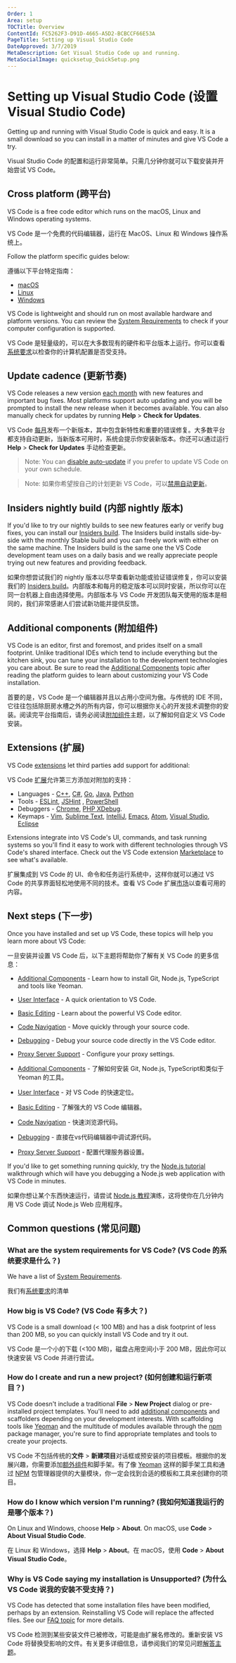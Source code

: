 ```yaml
---
Order: 1
Area: setup
TOCTitle: Overview
ContentId: FC5262F3-D91D-4665-A5D2-BCBCCF66E53A
PageTitle: Setting up Visual Studio Code
DateApproved: 3/7/2019
MetaDescription: Get Visual Studio Code up and running.
MetaSocialImage: quicksetup_QuickSetup.png
---
```

# Setting up Visual Studio Code (设置 Visual Studio Code)

Getting up and running with Visual Studio Code is quick and easy. It is a small download so you can install in a matter of minutes and give VS Code a try.

Visual Studio Code 的配置和运行非常简单。只需几分钟你就可以下载安装并开始尝试 VS Code。

## Cross platform (跨平台)

VS Code is a free code editor which runs on the macOS, Linux and Windows operating systems.

VS Code 是一个免费的代码编辑器，运行在 MacOS、Linux 和 Windows 操作系统上。

Follow the platform specific guides below:

遵循以下平台特定指南：

* [macOS](/docs/setup/mac.md)
* [Linux](/docs/setup/linux.md)
* [Windows](/docs/setup/windows.md)

VS Code is lightweight and should run on most available hardware and platform versions. You can review the [System Requirements](/docs/supporting/requirements.md) to check if your computer configuration is supported.

VS Code 是轻量级的，可以在大多数现有的硬件和平台版本上运行。你可以查看[系统要求](/docs/supporting/requirements.md)以检查你的计算机配置是否受支持。

## Update cadence (更新节奏)

VS Code releases a new version [each month](/updates) with new features and important bug fixes. Most platforms support auto updating and you will be prompted to install the new release when it becomes available. You can also manually check for updates by running **Help** > **Check for Updates**.

VS Code [每月](/updates)发布一个新版本，其中包含新特性和重要的错误修复。大多数平台都支持自动更新，当新版本可用时，系统会提示你安装新版本。你还可以通过运行 **Help** > **Check for Updates** 手动检查更新。

>Note: You can [disable auto-update](/docs/supporting/faq.md#how-do-i-opt-out-of-vs-code-autoupdates) if you prefer to update VS Code on your own schedule.

>Note: 如果你希望按自己的计划更新 VS Code，可以[禁用自动更新](/docs/supporting/faq.md#how-do-i-opt-out-of-vs-code-autoupdates)。

## Insiders nightly build (内部 nightly 版本)

If you'd like to try our nightly builds to see new features early or verify bug fixes, you can install our [Insiders build](/insiders). The Insiders build installs side-by-side with the monthly Stable build and you can freely work with either on the same machine. The Insiders build is the same one the VS Code development team uses on a daily basis and we really appreciate people trying out new features and providing feedback.

如果你想尝试我们的 nightly 版本以尽早查看新功能或验证错误修复，你可以安装我们的 [Insiders build](/insiders)。内部版本和每月的稳定版本可以同时安装，所以你可以在同一台机器上自由选择使用。内部版本与 VS Code 开发团队每天使用的版本是相同的，我们非常感谢人们尝试新功能并提供反馈。

## Additional components (附加组件)

VS Code is an editor, first and foremost, and prides itself on a small footprint. Unlike traditional IDEs which tend to include everything but the kitchen sink, you can tune your installation to the development technologies you care about. Be sure to read the [Additional Components](/docs/setup/additional-components.md) topic after reading the platform guides to learn about customizing your VS Code installation.

首要的是，VS Code 是一个编辑器并且以占用小空间为傲。与传统的 IDE 不同，它往往包括除厨房水槽之外的所有内容，你可以根据你关心的开发技术调整你的安装。阅读完平台指南后，请务必阅读[附加组件](/docs/setup/additional-components.md)主题，以了解如何自定义 VS Code 安装。

## Extensions (扩展)

VS Code [extensions](/docs/editor/extension-gallery.md) let third parties add support for additional:

VS Code [扩展](/docs/editor/extension-gallery.md)允许第三方添加对附加的支持：

* Languages - [C++](/docs/languages/cpp.md), [C#](/docs/languages/csharp.md), [Go](/docs/languages/go.md), [Java](/docs/languages/java.md), [Python](/docs/languages/python.md)
* Tools - [ESLint](https://marketplace.visualstudio.com/items/dbaeumer.vscode-eslint), [JSHint](https://marketplace.visualstudio.com/items/dbaeumer.jshint) , [PowerShell](https://marketplace.visualstudio.com/items?itemName=ms-vscode.PowerShell)
* Debuggers - [Chrome](https://marketplace.visualstudio.com/items?itemName=msjsdiag.debugger-for-chrome), [PHP XDebug](https://marketplace.visualstudio.com/items?itemName=felixfbecker.php-debug).
* Keymaps - [Vim](https://marketplace.visualstudio.com/items?itemName=vscodevim.vim), [Sublime Text](https://marketplace.visualstudio.com/items?itemName=ms-vscode.sublime-keybindings), [IntelliJ](https://marketplace.visualstudio.com/items?itemName=k--kato.intellij-idea-keybindings), [Emacs](https://marketplace.visualstudio.com/items?itemName=hiro-sun.vscode-emacs), [Atom](https://marketplace.visualstudio.com/items?itemName=ms-vscode.atom-keybindings), [Visual Studio](https://marketplace.visualstudio.com/items?itemName=ms-vscode.vs-keybindings), [Eclipse](https://marketplace.visualstudio.com/items?itemName=alphabotsec.vscode-eclipse-keybindings)

Extensions integrate into VS Code's UI, commands, and task running systems so you'll find it easy to work with different technologies through VS Code's shared interface. Check out the VS Code extension [Marketplace](https://marketplace.visualstudio.com/vscode) to see what's available.

扩展集成到 VS Code 的 UI、命令和任务运行系统中，这样你就可以通过 VS Code 的共享界面轻松地使用不同的技术。查看 VS Code 扩展[市场](https://marketplace.visualstudio.com/vscode)以查看可用的内容。

## Next steps (下一步)

Once you have installed and set up VS Code, these topics will help you learn more about VS Code:

一旦安装并设置 VS Code 后，以下主题将帮助你了解有关  VS Code 的更多信息：

* [Additional Components](/docs/setup/additional-components.md) - Learn how to install Git, Node.js, TypeScript and tools like Yeoman.
* [User Interface](/docs/getstarted/userinterface.md) - A quick orientation to VS Code.
* [Basic Editing](/docs/editor/codebasics.md) - Learn about the powerful VS Code editor.
* [Code Navigation](/docs/editor/editingevolved.md) - Move quickly through your source code.
* [Debugging](/docs/editor/debugging.md) - Debug your source code directly in the VS Code editor.
* [Proxy Server Support](/docs/setup/network.md) - Configure your proxy settings.

* [Additional Components](/docs/setup/additional-components.md) - 了解如何安装 Git, Node.js, TypeScript和类似于 Yeoman 的工具。
* [User Interface](/docs/getstarted/userinterface.md) - 对 VS Code 的快速定位。
* [Basic Editing](/docs/editor/codebasics.md) - 了解强大的 VS Code 编辑器。
* [Code Navigation](/docs/editor/editingevolved.md) - 快速浏览源代码。
* [Debugging](/docs/editor/debugging.md) - 直接在vs代码编辑器中调试源代码。
* [Proxy Server Support](/docs/setup/network.md) - 配置代理服务器设置。

If you'd like to get something running quickly, try the [Node.js tutorial](/docs/nodejs/nodejs-tutorial.md) walkthrough which will have you debugging a Node.js web application with VS Code in minutes.

如果你想让某个东西快速运行，请尝试 [Node.js 教程](/docs/nodejs/nodejs-tutorial.md)演练，这将使你在几分钟内用 VS Code 调试 Node.js Web 应用程序。

## Common questions (常见问题)

### What are the system requirements for VS Code? (VS Code 的系统要求是什么？)

We have a list of [System Requirements](/docs/supporting/requirements.md).

我们有[系统要求](/docs/supporting/requirements.md)的清单

### How big is VS Code? (VS Code 有多大？)

VS Code is a small download (< 100 MB) and has a disk footprint of less than 200 MB, so you can quickly install VS Code and try it out.

VS Code 是一个小的下载 (<100 MB)，磁盘占用空间小于 200 MB，因此你可以快速安装 VS Code 并进行尝试。

### How do I create and run a new project? (如何创建和运行新项目？)

VS Code doesn't include a traditional **File** > **New Project** dialog or pre-installed project templates. You'll need to add [additional components](/docs/setup/additional-components.md) and scaffolders depending on your development interests. With scaffolding tools like [Yeoman](http://yeoman.io/) and the multitude of modules available through the [npm](https://www.npmjs.com/) package manager, you're sure to find appropriate templates and tools to create your projects.

VS Code 不包括传统的**文件** > **新建项目**对话框或预安装的项目模板。根据你的发展兴趣，你需要添加[额外组件](/docs/setup/additional-components.md)和脚手架。有了像 [Yeoman](http://yeoman.io/) 这样的脚手架工具和通过 [NPM](https://www.npmjs.com/) 包管理器提供的大量模块，你一定会找到合适的模板和工具来创建你的项目。

### How do I know which version I'm running? (我如何知道我运行的是哪个版本？)

On Linux and Windows, choose **Help** > **About**. On macOS, use **Code** > **About Visual Studio Code**.

在 Linux 和 Windows，选择 **Help** > **About**。在 macOS，使用 **Code** > **About Visual Studio Code**。

### Why is VS Code saying my installation is Unsupported? (为什么 VS Code 说我的安装不受支持？)

VS Code has detected that some installation files have been modified, perhaps by an extension. Reinstalling VS Code will replace the affected files. See our [FAQ topic](/docs/supporting/faq.md#installation-appears-to-be-corrupt-unsupported) for more details.

VS Code 检测到某些安装文件已被修改，可能是由扩展名修改的。重新安装 VS Code 将替换受影响的文件。有关更多详细信息，请参阅我们的常见问题[解答主题](/docs/supporting/faq.md#installation-appears-to-be-corrupt-unsupported)。
